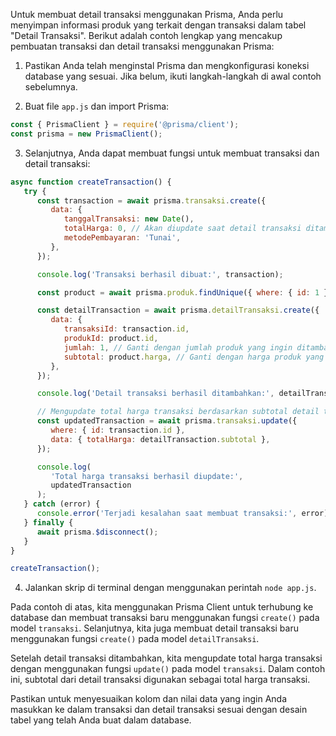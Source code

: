 Untuk membuat detail transaksi menggunakan Prisma, Anda perlu menyimpan informasi produk yang terkait dengan transaksi dalam tabel "Detail Transaksi". Berikut adalah contoh lengkap yang mencakup pembuatan transaksi dan detail transaksi menggunakan Prisma:

1. Pastikan Anda telah menginstal Prisma dan mengkonfigurasi koneksi database yang sesuai. Jika belum, ikuti langkah-langkah di awal contoh sebelumnya.

2. Buat file `app.js` dan import Prisma:

```javascript
const { PrismaClient } = require('@prisma/client');
const prisma = new PrismaClient();
```

3. Selanjutnya, Anda dapat membuat fungsi untuk membuat transaksi dan detail transaksi:

```javascript
async function createTransaction() {
   try {
      const transaction = await prisma.transaksi.create({
         data: {
            tanggalTransaksi: new Date(),
            totalHarga: 0, // Akan diupdate saat detail transaksi ditambahkan
            metodePembayaran: 'Tunai',
         },
      });

      console.log('Transaksi berhasil dibuat:', transaction);

      const product = await prisma.produk.findUnique({ where: { id: 1 } }); // Ganti dengan ID produk yang ingin ditambahkan ke detail transaksi

      const detailTransaction = await prisma.detailTransaksi.create({
         data: {
            transaksiId: transaction.id,
            produkId: product.id,
            jumlah: 1, // Ganti dengan jumlah produk yang ingin ditambahkan
            subtotal: product.harga, // Ganti dengan harga produk yang ingin ditambahkan
         },
      });

      console.log('Detail transaksi berhasil ditambahkan:', detailTransaction);

      // Mengupdate total harga transaksi berdasarkan subtotal detail transaksi
      const updatedTransaction = await prisma.transaksi.update({
         where: { id: transaction.id },
         data: { totalHarga: detailTransaction.subtotal },
      });

      console.log(
         'Total harga transaksi berhasil diupdate:',
         updatedTransaction
      );
   } catch (error) {
      console.error('Terjadi kesalahan saat membuat transaksi:', error);
   } finally {
      await prisma.$disconnect();
   }
}

createTransaction();
```

4. Jalankan skrip di terminal dengan menggunakan perintah `node app.js`.

Pada contoh di atas, kita menggunakan Prisma Client untuk terhubung ke database dan membuat transaksi baru menggunakan fungsi `create()` pada model `transaksi`. Selanjutnya, kita juga membuat detail transaksi baru menggunakan fungsi `create()` pada model `detailTransaksi`.

Setelah detail transaksi ditambahkan, kita mengupdate total harga transaksi dengan menggunakan fungsi `update()` pada model `transaksi`. Dalam contoh ini, subtotal dari detail transaksi digunakan sebagai total harga transaksi.

Pastikan untuk menyesuaikan kolom dan nilai data yang ingin Anda masukkan ke dalam transaksi dan detail transaksi sesuai dengan desain tabel yang telah Anda buat dalam database.
